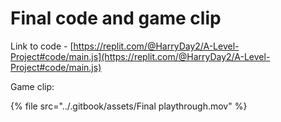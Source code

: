 # Final code and game clip

Link to code - [https://replit.com/@HarryDay2/A-Level-Project#code/main.js](https://replit.com/@HarryDay2/A-Level-Project#code/main.js)

Game clip:

{% file src="../.gitbook/assets/Final playthrough.mov" %}
